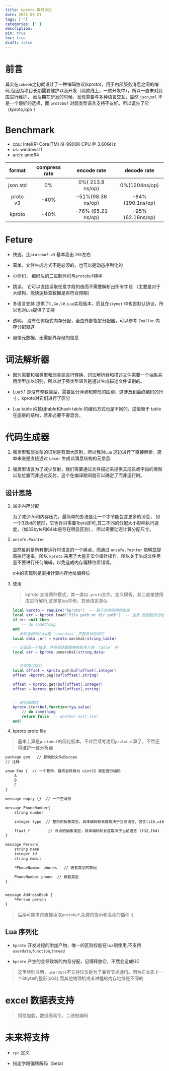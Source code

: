 ```yaml
---
title: kproto 编码协议
date: 2022-09-21
tags: ['']
categories: ['']
description: 
pin: true
toc: true
draft: false
---
```


# 前言

其实在`cobweb`之初就设计了一种编码协议(kproto)，用于内部服务消息之间的编码,但因为项目长期需要维护以及开发（两款线上，一款开发中），所以一直未对此库进行维护，
而后期在研发的时候，发现需要与多种语言交互，显然 `json`,`xml` 不是一个很好的选择，而 `protobuf` 对弱类型语言支持不友好。所以诞生了它 （kproto,kpb ）

# Benchmark

- cpu: Intel(R) Core(TM) i9-9900K CPU @ 3.60GHz
- os: windows11
- arch: amd64

format|compress rate|encode rate|decode rate
|:-:|:-:|:-:|:-:|
json std|0%|0%( 213.8 ns/op)|0%(1204ns/op)
proto v3|-40%|-51%(98.36 ns/op)|-84%(190.1ns/op)
kproto|-40%|-76% (65.21 ns/op)|-95%(62.18ns/op)

<!--more-->

# Feture

+ 快速，比`protobuf-v3` 基本高出 `20%`左右

+ 简单，文件生成方式不是必须的，也可以是动态序列化的

+ 小体积， 编码后的二进制体积与`protobuf`持平

+ 跳读， 它可以直接读取任意字段的值而不需要解析出所有字段 （主要是对于大结构，能快速检查数据是否符合预期）

+ 多语言支持 提供了`C,Go,C#,Lua`实现版本，而且在`skynet` 中也是默认协议，所以也对`Lua`提供了支持

+ 透明， 没有任何隐式内存分配，全由外部指定分配器，可以参考 `Zmalloc` 内存分配器这

+ 自带元数据，无需额外存储的信息


# 词法解析器

+ 因为需要和强类型和弱类型进行转换，词法解析器和描述文件需要一个抽象共用类型加以识别，所以对于强类型语言是通过生成描述文件识别的。

+ Lua5.1 是没有整数类型，需要区分浮点和整形的区别，这涉及到最终编码的尺寸，kproto对它们进行了区分

+ Lua table 纯数组table和hash table 的编码方式也是不同的，这依赖于 table 在底层的结构，若非必要不要混合。


# 代码生成器
    
1. 强类型和弱类型的识别是有很大区别，所以我对`Lua` 这边进行了直接解析，简单来说是直接通过 `Lexer` 生成此消息结构的元信息.

2. 强类型语言为了减少反射，我们需要通过文件描述来提供其成员或字段的类型以及位置而非通过反射，这个在编译期间就可以确定了而非运行时。



## 设计思路

1. 减少内存分配

    为了减少i/o和内存压力，最简单的办法是让一个字节能包含更多的消息， 如一个32bit的整形，它也许只需要1byte即可,其二不同的分配大小影响执行速度，（如32byte和64kb是存在明显区别），
    所以需要动态计算分配尺寸。

2. `unsafe.Pointer`
    
    显然反射是所有带运行时语言的一个痛点，而通过 `unsafe.Pointer` 能明显提高执行速率，所以 `kproto` 采用了大量非安全指针操作，所以关于生成文件尽量不要进行任何编辑，以免造成内存偏移位置错误。

    c中的实现则是直接计算内存地址偏移位


3. 使用

    > kproto 支持两种模式，其一类似`.proto`文件，定义模板，其二直接使用库进行解析,这里拿lua举例，其他语言类似

    ```lua
    local kproto = require("kproto")  -- 基于文件结构的生成
    local err = kproto.load("file path or dir path")  -- 注意 此函数执行结果在当前节点是共享的，所以只需要加载一次，并返回一个错误（string）
    if err~=nil then
        -- do something
    end
    -- 此时返回的data是 `userdata`,不要尝试访问它
    local data ,err = kproto.marshal(string,table)

    -- 仅返回一个错误，并将具体数据映射到传入的 `table` 中
    local err = kproto.unmarshal(string,data)  


    -- 亦或是过程式
    local offset = kproto.put(buf[offset],integer)
    offset =kporot.pug(buf[offset],string)

    offset = kproto.get(buf[offset],integer)
    offset = kproto.get(buf[offset],string)


    -- 迭代器模式
    kproto.iter(buf,function(typ,value)
        // do something
        return false  -- whether exit iter
    end)
    ```

4. kproto proto file

> 基本上算是`protobuf`的简化版本，不过后续考虑用`protobuf`算了，不然还得维护一套分析器

```txt
package gen   // 影响到文件的scope
// 注释

enum Foo {  // 一个枚举，最终会转换为 uint32 类型进行编码
    A 
    B
    C
}

message empty {}  // 一个空消息

message PhoneNumber{  
    string number 

    integer type  // 整形的抽象类型，具体编码和长度取决于当前语言，包含(i16,u16,i32,u32,i64,u64)

    float f        // 浮点的抽象类型，具体编码和长度取决于当前语言 (f32,f64)
}

message Person{
    string name 
    integer id 
    string email

    *PhoneNumber phones   // 嵌套类型的数组

    PhoneNumber phone  // 嵌套类型
}


message AddressBook {
    *Person person 
}
```

> 后续可能考虑直接读取`protobuf`,免费的提示和高亮的插件 :)


## Lua 序列化

- `kproto` 开发过程的附加产物，唯一的区别仅能在`lua`侧使用,不支持`userdata`,`function`,`thread`

- `kproto` 产生的会导致新的内存分配，记得释放它，不然会造成GC

> 这里特别注明，`userdata`不支持仅仅是为了兼容节点通讯。因为它本质上一个8byte的整形(x64),而其他物理机或者进程的内存地址是不同的



# excel 数据表支持 
> 惰性加载，数据表索引，二进制编码


# 未来将支持

+ `rpc` 定义

+ 指定字段偏移解码（beta）



